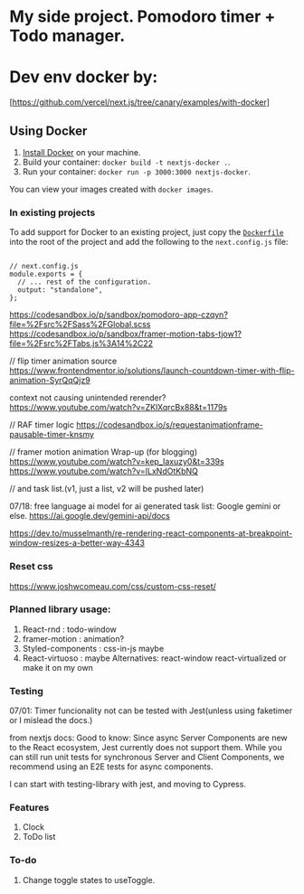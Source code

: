 # My side project. Pomodoro timer + Todo manager.

# Dev env docker by:

[https://github.com/vercel/next.js/tree/canary/examples/with-docker]

## Using Docker

1. [Install Docker](https://docs.docker.com/get-docker/) on your machine.
1. Build your container: `docker build -t nextjs-docker .`.
1. Run your container: `docker run -p 3000:3000 nextjs-docker`.

You can view your images created with `docker images`.

### In existing projects

To add support for Docker to an existing project, just copy the [`Dockerfile`](https://github.com/vercel/next.js/blob/canary/examples/with-docker/Dockerfile) into the root of the project and add the following to the `next.config.js` file:

```

// next.config.js
module.exports = {
  // ... rest of the configuration.
  output: "standalone",
};
```

https://codesandbox.io/p/sandbox/pomodoro-app-czqyn?file=%2Fsrc%2FSass%2FGlobal.scss
https://codesandbox.io/p/sandbox/framer-motion-tabs-tjow1?file=%2Fsrc%2FTabs.js%3A14%2C22

// flip timer animation source
https://www.frontendmentor.io/solutions/launch-countdown-timer-with-flip-animation-SyrQqQjz9

context not causing unintended rerender?
https://www.youtube.com/watch?v=ZKlXqrcBx88&t=1179s

// RAF timer logic
https://codesandbox.io/s/requestanimationframe-pausable-timer-knsmy

// framer motion animation Wrap-up (for blogging)
https://www.youtube.com/watch?v=kep_Iaxuzy0&t=339s
https://www.youtube.com/watch?v=ILxNdOtKbNQ

// and task list.(v1, just a list, v2 will be pushed later)

07/18: free language ai model for ai generated task list: Google gemini or else.
https://ai.google.dev/gemini-api/docs

https://dev.to/musselmanth/re-rendering-react-components-at-breakpoint-window-resizes-a-better-way-4343

### Reset css

https://www.joshwcomeau.com/css/custom-css-reset/

### Planned library usage:

1. React-rnd : todo-window
2. framer-motion : animation?
3. Styled-components : css-in-js maybe
4. React-virtuoso : maybe Alternatives: react-window react-virtualized or make it on my own

### Testing

07/01: Timer funcionality not can be tested with Jest(unless using faketimer or I mislead the docs.)

from nextjs docs: Good to know: Since async Server Components are new to the React ecosystem, Jest currently does not support them. While you can still run unit tests for synchronous Server and Client Components, we recommend using an E2E tests for async components.

I can start with testing-library with jest, and moving to Cypress.

### Features

1. Clock
2. ToDo list

### To-do

1. Change toggle states to useToggle.
